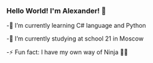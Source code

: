 ### Hello World! I'm Alexander!  👋

<!--
**Goldriel/Goldriel** is a ✨ _special_ ✨ repository because its `README.md` (this file) appears on your GitHub profile.

Here are some ideas to get you started:

- 🔭 I’m currently working on ...
- 🌱 I’m currently learning C# language and Python
- 👯 I’m looking to collaborate on ...
- 🤔 I’m looking for help with ...
- 💬 Ask me about ...
- 📫 How to reach me: ...
- 😄 Pronouns: ...
- ⚡ Fun fact: ...
-->
<div>
<p>-🌱 I’m currently learning C# language and Python </p>
<p>-🔭 I’m currently studying at school 21 in Moscow </p>
<p>-⚡ Fun fact: I have my own way of Ninja 🐱‍👤</p>
</div>
